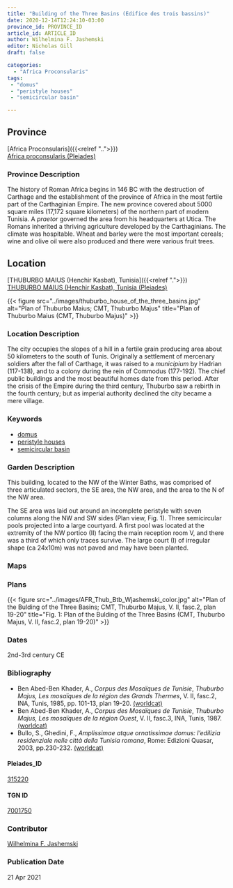 ```yaml
---
title: "Building of the Three Basins (Edifice des trois bassins)"
date: 2020-12-14T12:24:10-03:00
province_id: PROVINCE_ID
article_id: ARTICLE_ID
author: Wilhelmina F. Jashemski
editor: Nicholas Gill
draft: false

categories:
  - "Africa Proconsularis"
tags:
 - "domus"
 - "peristyle houses"
 - "semicircular basin"

---
```


## Province
[Africa Proconsularis]({{<relref "..">}}) \
[Africa proconsularis (Pleiades)](https://pleiades.stoa.org/places/991341)

### Province Description

The history of Roman Africa begins in 146 BC with the destruction of Carthage and the establishment of the province of Africa in the most fertile part of the Carthaginian Empire. The new province covered about 5000 square miles (17,172 square kilometers) of the northern part of modern Tunisia. A *praetor* governed the area from his headquarters at Utica. The Romans inherited a thriving agriculture developed by the Carthaginians. The climate was hospitable. Wheat and barley were the most important cereals; wine and olive oil were also produced and there were various fruit trees.

## Location
[THUBURBO MAIUS (Henchir Kasbat), Tunisia]({{<relref ".">}}) \
[THUBURBO MAIUS (Henchir Kasbat), Tunisia (Pleiades)](https://pleiades.stoa.org/places/315220)


{{< figure src="../images/thuburbo_house_of_the_three_basins.jpg" alt="Plan of Thuburbo Maius; CMT, Thuburbo Majus" title="Plan of Thuburbo Maius (CMT, Thuburbo Majus)" >}}

### Location Description

The city occupies the slopes of a hill in a fertile grain producing area about 50 kilometers to the south of Tunis. Originally a settlement of mercenary soldiers after the fall of Carthage, it was raised to a *municipium* by Hadrian (117-138), and to a colony during the rein of Commodus (177-192). The chief public buildings and the most beautiful homes date from this period. After the crisis of the Empire during the third century, Thuburbo saw a rebirth in the fourth century; but as imperial authority declined the city became a mere village.

### Keywords

- [domus](http://vocab.getty.edu/page/aat/300005506)
- [peristyle houses](http://vocab.getty.edu/page/aat/300005452)
- [semicircular basin](#)

### Garden Description

This building, located to the NW of the Winter Baths, was comprised of three articulated sectors, the SE area, the NW area, and the area to the N of the NW area.

The SE area was laid out around an incomplete peristyle with seven columns along the NW and SW sides (Plan view, Fig. 1). Three semicircular pools projected into a large courtyard. A first pool was located at the extremity of the NW portico (II) facing the main reception room V, and there was a third of which only traces survive. The large court (I) of irregular shape (ca 24x10m) was not paved and may have been planted.



### Maps

### Plans

{{< figure src="../images/AFR_Thub_Btb_Wjashemski_color.jpg" alt="Plan of the Bulding of the Three Basins; CMT, Thuburbo Majus, V. II, fasc.2, plan 19-20" title="Fig. 1: Plan of the Bulding of the Three Basins (CMT, Thuburbo Majus, V. II, fasc.2, plan 19-20)" >}}

### Dates

2nd-3rd century CE

### Bibliography

*  Ben Abed-Ben Khader, A., *Corpus des Mosaïques de Tunisie*, *Thuburbo Majus, Les mosaïques de la région des Grands Thermes*, V. II, fasc.2,  INA, Tunis, 1985, pp. 101-13, plan 19-20. [(worldcat)](http://www.worldcat.org/oclc/603306079)
* Ben Abed-Ben Khader, A., *Corpus des Mosaïques de Tunisie*, *Thuburbo Majus, Les mosaïques de la région Ouest*, V. II, fasc.3, INA, Tunis, 1987. [(worldcat)](http://www.worldcat.org/oclc/20058336)
*  Bullo, S., Ghedini, F., *Amplissimae atque ornatissimae domus: l’edilizia residenziale nelle città della Tunisia romana*, Rome: Edizioni Quasar, 2003, pp.230-232. [(worldcat)](http://www.worldcat.org/oclc/989088620)



#### Pleiades_ID

[315220](https://pleiades.stoa.org/places/315220)

#### TGN ID

[7001750](http://vocab.getty.edu/page/tgn/7001750)

### Contributor

[Wilhelmina F. Jashemski](http://worldcat.org/identities/lccn-n80037970/)
<!--add in orcid id and info-->

### Publication Date
21 Apr 2021

<!--### Related articles-->

<!-- Links to other related articles. Leave blank for now -->
